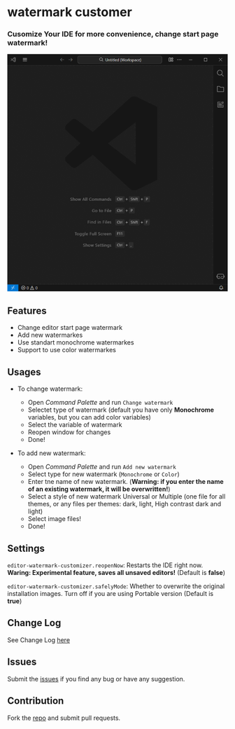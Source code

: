 # watermark customer
### Cusomize Your IDE for more convenience, change start page watermark!
![Features](https://github.com/maxzhirniy/vscode-editor-watermark-customizer/raw/HEAD/media/usage.gif)

## Features

* Change editor start page watermark
* Add new watermarkes
* Use standart monochrome watermarkes
* Support to use color watermarkes

## Usages

* To change watermark:    
    * Open *Command Palette* and run `Change watermark`
    * Selectet type of watermark (default you have only **Monochrome** variables, but you can add color variables)
    * Select the variable of watermark
    * Reopen window for changes
    * Done!  

* To add new watermark:
    * Open *Command Palette* and run `Add new watermark`
    * Select type for new watermark (`Monochrome` or `Color`)
    * Enter tne name of new watermark. (**Warning: if you enter the name of an existing watermark, it will be overwritten!**)
    * Select a style of new watermark Universal or Multiple (one file for all themes, or any files per themes: dark, light, High contrast dark and light) 
    * Select image files! 
    * Done!

## Settings

`editor-watermark-customizer.reopenNow`: Restarts the IDE right now. **Waring: Experimental feature, saves all unsaved editors!** (Default is **false**)

`editor-watermark-customizer.safelyMode`: Whether to overwrite the original installation images. Turn off if you are using Portable version (Default is **true**)

## Change Log
See Change Log [here](https://github.com/maxzhirniy/vscode-editor-watermark-customizer/blob/HEAD/CHANGELOG.md)

## Issues
Submit the [issues](https://github.com/maxzhirny/vscode-editor-watermark-customizer/issues) if you find any bug or have any suggestion.

## Contribution
Fork the [repo](https://github.com/maxzhirny/vscode-editor-watermark-customizer) and submit pull requests.
